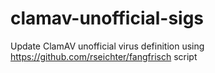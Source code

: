 # clamav-unofficial-sigs
Update ClamAV unofficial virus definition using https://github.com/rseichter/fangfrisch script
